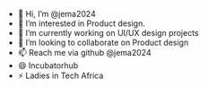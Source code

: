- 👋 Hi, I’m @jema2024
- 👀 I’m interested in Product design.
- 🌱 I’m currently working on UI/UX design projects
- 💞️ I’m looking to collaborate on Product design
- 📫 Reach me via github @jema2024
- 😄 Incubatorhub
- ⚡ Ladies in Tech Africa

<!---
jema2024/jema2024 is a ✨ special ✨ repository because its `README.md` (this file) appears on your GitHub profile.
You can click the Preview link to take a look at your changes.
--->
